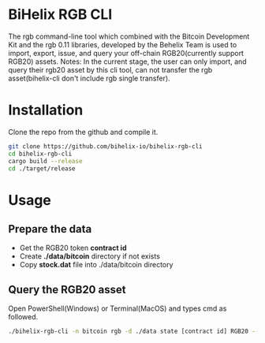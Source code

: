 
# BiHelix RGB CLI
The rgb command-line tool which combined with the Bitcoin Development Kit and the rgb 0.11 libraries, developed by the Behelix Team is used to import, export, issue, and query your off-chain RGB20(currently support RGB20) assets.
Notes: In the current stage, the user can only import, and query their rgb20 asset by this cli tool, can not transfer the rgb asset(bihelix-cli don't include rgb single transfer).

# Installation
Clone the repo from the github and compile it.
```bash
git clone https://github.com/bihelix-io/bihelix-rgb-cli
cd bihelix-rgb-cli
cargo build --release
cd ./target/release
```

# Usage
## Prepare the data
- Get the RGB20 token **contract id**
- Create **./data/bitcoin** directory if not exists
- Copy **stock.dat** file into ./data/bitcoin directory

## Query the RGB20 asset
Open PowerShell(Windows) or Terminal(MacOS) and types cmd as followed.
```bash
./bihelix-rgb-cli -n bitcoin rgb -d ./data state [contract id] RGB20 --address [your bitcoin address]
```